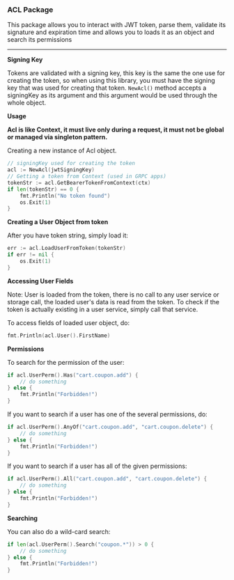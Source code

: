 ### ACL Package
This package allows you to interact with JWT token,
parse them, validate its signature and expiration time
and allows you to loads it as an object and search its 
permissions

***
**Signing Key**

Tokens are validated with a signing key, this key is the same the one
use for creating the token, so when using this library, you must have
the signing key that was used for creating that token. `NewAcl()` method
accepts a signingKey as its argument and this argument would be used through
the whole object.

**Usage**

****Acl is like Context, it must live only during a request, it must
not be global or managed via singleton pattern.****

Creating a new instance of Acl object.
```go
// signingKey used for creating the token
acl := NewAcl(jwtSigningKey)
// Getting a token from Context (used in GRPC apps)
tokenStr := acl.GetBearerTokenFromContext(ctx)
if len(tokenStr) == 0 {
	fmt.Println("No token found")
	os.Exit(1)
}
```

**Creating a User Object from token**

After you have token string, simply load it:
```go
err := acl.LoadUserFromToken(tokenStr)
if err != nil {
	os.Exit(1)
}
```

**Accessing User Fields**

Note: User is loaded from the token, there is no call to any user service or storage call,
the loaded user's data is read from the token. To check if the token is actually existing
in a user service, simply call that service.

To access fields of loaded user object, do:
```go
fmt.Println(acl.User().FirstName)
```
**Permissions**

To search for the permission of the user:

```go
if acl.UserPerm().Has("cart.coupon.add") {
	// do something
} else {
	fmt.Println("Forbidden!")
}
```
If you want to search if a user has one of the several permissions, do:
```go
if acl.UserPerm().AnyOf("cart.coupon.add", "cart.coupon.delete") {
	// do something
} else {
	fmt.Println("Forbidden!")
}
```

If you want to search if a user has all of the given permissions:
```go
if acl.UserPerm().All("cart.coupon.add", "cart.coupon.delete") {
	// do something
} else {
	fmt.Println("Forbidden!")
}
```

**Searching**

You can also do a wild-card search:
```go
if len(acl.UserPerm().Search("coupon.*")) > 0 {
	// do something
} else {
	fmt.Println("Forbidden!")
}
```
